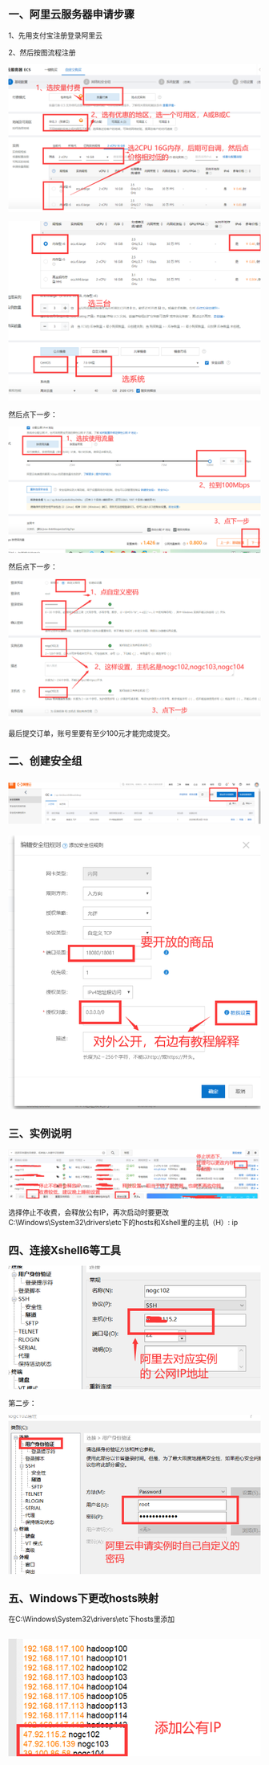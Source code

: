 ## 一、阿里云服务器申请步骤

1、先用支付宝注册登录阿里云

2、然后按图流程注册

![cdh-1-02](https://github.com/bigdata2018/BigData-CDH/blob/master/pictures/cdh-1-01.png)

![cdh-1-02](https://github.com/bigdata2018/BigData-CDH/blob/master/pictures/cdh-1-02.png)

然后点下一步：

![cdh-1-03](https://github.com/bigdata2018/BigData-CDH/blob/master/pictures/cdh-1-03.png)

然后点下一步：

![。](https://github.com/bigdata2018/BigData-CDH/blob/master/pictures/cdh-1-04.png)

最后提交订单，账号里要有至少100元才能完成提交。

## 二、创建安全组

## ![cdh-1-05](https://github.com/bigdata2018/BigData-CDH/blob/master/pictures/cdh-1-05.png)



![cdh-1-06](https://github.com/bigdata2018/BigData-CDH/blob/master/pictures/cdh-1-06.png)



## 三、实例说明

![cdh-1-07](https://github.com/bigdata2018/BigData-CDH/blob/master/pictures/cdh-1-07.png)

选择停止不收费，会释放公有IP，再次启动时要更改C:\Windows\System32\drivers\etc下的hosts和Xshell里的主机（H）:  ip

## 四、连接Xshell6等工具

![cdh-1-07](https://github.com/bigdata2018/BigData-CDH/blob/master/pictures/cdh-1-08.png)

第二步：

![cdh-1-07](https://github.com/bigdata2018/BigData-CDH/blob/master/pictures/cdh-1-09.png)



## 五、Windows下更改hosts映射

在C:\Windows\System32\drivers\etc下hosts里添加

## ![cdh-1-11](https://github.com/bigdata2018/BigData-CDH/blob/master/pictures/cdh-1-11.png)

